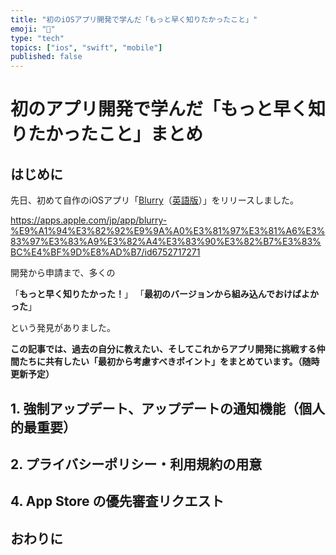 ```yaml
---
title: "初のiOSアプリ開発で学んだ「もっと早く知りたかったこと」"
emoji: "🚀"
type: "tech"
topics: ["ios", "swift", "mobile"]
published: false
---
```

# 初のアプリ開発で学んだ「もっと早く知りたかったこと」まとめ

## はじめに
先日、初めて自作のiOSアプリ「[Blurry](https://apps.apple.com/jp/app/blurry-%E9%A1%94%E3%82%92%E9%9A%A0%E3%81%97%E3%81%A6%E3%83%97%E3%83%A9%E3%82%A4%E3%83%90%E3%82%B7%E3%83%BC%E4%BF%9D%E8%AD%B7/id6752717271)（[英語版](https://apps.apple.com/us/app/blurry-hide-your-face/id6752717271)）」をリリースしました。

https://apps.apple.com/jp/app/blurry-%E9%A1%94%E3%82%92%E9%9A%A0%E3%81%97%E3%81%A6%E3%83%97%E3%83%A9%E3%82%A4%E3%83%90%E3%82%B7%E3%83%BC%E4%BF%9D%E8%AD%B7/id6752717271

開発から申請まで、多くの

「**もっと早く知りたかった！**」
「**最初のバージョンから組み込んでおけばよかった**」

という発見がありました。

**この記事では、過去の自分に教えたい、そしてこれからアプリ開発に挑戦する仲間たちに共有したい「最初から考慮すべきポイント」をまとめています。（随時更新予定）**

## 1. 強制アップデート、アップデートの通知機能（個人的最重要）


## 2. プライバシーポリシー・利用規約の用意


## 4. App Store の優先審査リクエスト

## おわりに
